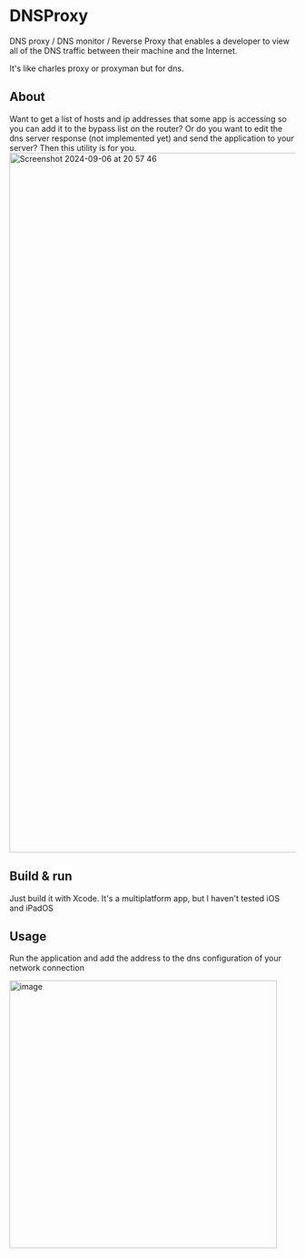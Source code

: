 # DNSProxy
DNS proxy / DNS monitor / Reverse Proxy that enables a developer to view all of the DNS traffic between their machine and the Internet.

It's like charles proxy or proxyman but for dns.

## About

Want to get a list of hosts and ip addresses that some app is accessing so you can add it to the bypass list on the router? Or do you want to edit the dns server response (not implemented yet) and send the application to your server? Then this utility is for you.
<img width="1231" alt="Screenshot 2024-09-06 at 20 57 46" src="https://github.com/user-attachments/assets/a0dd45cf-d9d6-4c67-bd92-492d7431bc6f">

## Build & run

Just build it with Xcode. It's a multiplatform app, but I haven't tested iOS and iPadOS

## Usage

Run the application and add the address to the dns configuration of your network connection

<img width="471" alt="image" src="https://github.com/user-attachments/assets/f88e60f8-925c-45fd-89a5-2d4acf5d8bb3">
